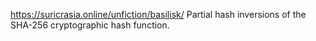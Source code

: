 https://suricrasia.online/unfiction/basilisk/ Partial hash inversions of the SHA-256 cryptographic hash function.